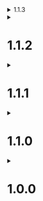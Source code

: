 <details>
<summary> 1.1.3 </summary>

- Added ``RegisterApplication`` method where you can specify if the listed commands can be case sensitive or not

</details>

<details>
<summary> <h1>1.1.2</h1> </summary>

- Fixed issue with title being too big that would break the whole screen.

</details>
<details>
<summary> <h1>1.1.1</h1> </summary>

- Abstracted application types and added base classes

</details>
<details>
<summary> <h1>1.1.0</h1> </summary>

- Added ``InteractiveCounterApplication`` as possible application to use by the developers.
- Added ``CursorCounterElement`` and ``CursorCounterMenu`` which are entries where players manipulate their counter
- Added ``BoxedOutputScreen`` which allows to show configurable output in the bottom right to what the developers want to show
- Added ``Active`` and ``SelectInactive`` attributes to ``CursorElement`` to distinguish between entries with expected output and entries which will output an error when attempt.
- Added sorting functionality to all applications which sort relevant cursor menus to defined sorting methods.

</details>

<details>
<summary> <h1>1.0.0</h1> </summary>

- Initial release

</details>